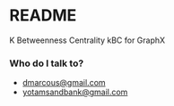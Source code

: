 # README #

K Betweenness Centrality
kBC for GraphX 

### Who do I talk to? ###

* dmarcous@gmail.com
* yotamsandbank@gmail.com